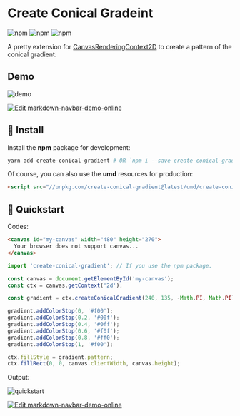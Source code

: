 # Create Conical Gradeint

![npm](https://img.shields.io/npm/l/create-conical-gradient.svg)
![npm](https://img.shields.io/npm/dt/create-conical-gradient.svg)
![npm](https://img.shields.io/npm/v/create-conical-gradient/latest.svg)

A pretty extension for [CanvasRenderingContext2D](https://developer.mozilla.org/en-US/docs/Web/API/CanvasRenderingContext2D) to create a pattern of the conical gradient.

## Demo

![demo](https://raw.githubusercontent.com/parksben/create-conical-gradient/master/demo/house.png)

<a href="https://codesandbox.io/s/create-colorful-house-1o5op?file=/src/App.js" target="_blank">
  <img src="https://codesandbox.io/static/img/play-codesandbox.svg" alt="Edit markdown-navbar-demo-online">
</a>

## 🍿 Install

Install the **npm** package for development:

```bash
yarn add create-conical-gradient # OR `npm i --save create-conical-gradient`
```

Of course, you can also use the **umd** resources for production:

```html
<script src="//unpkg.com/create-conical-gradient@latest/umd/create-conical-gradient.min.js"></script>
```

## 🌭 Quickstart

Codes:

```html
<canvas id="my-canvas" width="480" height="270">
  Your browser does not support canvas...
</canvas>
```

```js
import 'create-conical-gradient'; // If you use the npm package.

const canvas = document.getElementById('my-canvas');
const ctx = canvas.getContext('2d');

const gradient = ctx.createConicalGradient(240, 135, -Math.PI, Math.PI);

gradient.addColorStop(0, '#f00');
gradient.addColorStop(0.2, '#00f');
gradient.addColorStop(0.4, '#0ff');
gradient.addColorStop(0.6, '#f0f');
gradient.addColorStop(0.8, '#ff0');
gradient.addColorStop(1, '#f00');

ctx.fillStyle = gradient.pattern;
ctx.fillRect(0, 0, canvas.clientWidth, canvas.height);
```

Output:

![quickstart](https://raw.githubusercontent.com/parksben/create-conical-gradient/master/demo/output.png)

<a href="https://codesandbox.io/s/create-conical-gradient-ozw8o?file=/src/App.js" target="_blank">
  <img src="https://codesandbox.io/static/img/play-codesandbox.svg" alt="Edit markdown-navbar-demo-online">
</a>

